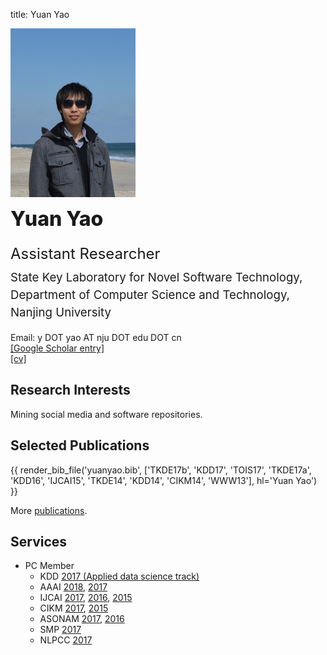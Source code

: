 title: Yuan Yao

<div class="news-body">
    <div class="row gutter"><!-- row -->
        <div class="col-lg-3 col-md-4 col-sm-12">
            <img src="static/moon-yy2.jpg" width="200" class="aligncenter" alt="Yuan Yao">
        </div>
        <div class="col-lg-9 col-md-8 col-sm-12">
            <div class="row"><!-- nesting row -->
                <div class="col-lg-12">
                    <span style="font-size:24pt;font-weight:800;line-height:200%;">Yuan Yao</span>
                </div>
            </div><!-- nesting row end -->
            <div class="row"><!-- nesting row -->
                <div class="col-lg-12">
                    <span style="font-size:18pt;line-height:200%;">Assistant Researcher</span>
                </div>
            </div><!-- nesting row end -->
            <div class="row"><!-- nesting row -->
                <div class="col-lg-12">
                    <span style="font-size:14pt;line-height:150%;">State Key Laboratory for Novel Software Technology,</span>
                </div>
            </div><!-- nesting row end -->
            <div class="row gutter k-equal-height"><!-- nesting row -->
                <div class="col-lg-12">
                    <span style="font-size:14pt;line-height:150%;">Department of Computer Science and Technology,</span>
                </div>
            </div><!-- nesting row end -->
            <div class="row gutter k-equal-height"><!-- nesting row -->
                <div class="col-lg-12">
                    <span style="font-size:14pt;line-height:150%;">Nanjing University</span>
                </div>
            </div><!-- nesting row end -->
            <div class="row gutter k-equal-height"><!-- nesting row -->
                <div class="col-lg-6 col-md-6 col-sm-12">
                <br>
                </div>
            </div><!-- nesting row end -->
            <div class="row gutter k-equal-height"><!-- nesting row -->
                <div class="col-lg-6 col-md-6 col-sm-12">
                    Email: y DOT yao AT nju DOT edu DOT cn
                </div>
            </div><!-- nesting row end -->
            <div class="row gutter k-equal-height"><!-- nesting row -->
                <div class="col-lg-3 col-md-4 col-sm-12">
                    <a href="https://scholar.google.com/citations?user=vUvt8JYAAAAJ">[Google Scholar entry]</a>
                </div>
                <div class="col-lg-3 col-md-4 col-sm-12">
                    <a href="static/cv-yuanyao.pdf" target="_blank">[cv]</a>
                </div>
            </div><!-- nesting row end -->
        </div>
    </div><!-- row end -->
</div>


## Research Interests

Mining social media and software repositories.

## Selected Publications

{{ render_bib_file('yuanyao.bib', ['TKDE17b', 'KDD17', 'TOIS17', 'TKDE17a', 'KDD16', 'IJCAI15', 'TKDE14', 'KDD14', 'CIKM14', 'WWW13'], hl='Yuan Yao') }}

More [publications](publications).

## Services

* PC Member
    * KDD [2017 (Applied data science track)](http://www.kdd.org/kdd2017/)
    * AAAI [2018](https://aaai.org/Conferences/AAAI/aaai18.php), [2017](https://www.aaai.org/Conferences/AAAI/aaai17.php)
    * IJCAI [2017](https://ijcai-17.org/), [2016](http://ijcai-16.org/), [2015](https://ijcai-15.org/)
    * CIKM [2017](http://cikm2017.org/), [2015](http://www.cikm-2015.org/)
    * ASONAM [2017](http://asonam.cpsc.ucalgary.ca/2017/), [2016](http://asonam.cpsc.ucalgary.ca/2016/)
    * SMP [2017](http://www.cips-smp.org/smp2017/)
    * NLPCC [2017](http://tcci.ccf.org.cn/conference/2017/)
